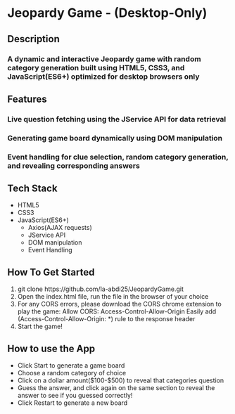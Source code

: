 # Jeopardy Game - (Desktop-Only)
<h2>Description</h2>
<h3>A dynamic and interactive Jeopardy game with random category generation built using HTML5, CSS3, and JavaScript(ES6+) optimized for desktop browsers only</h3>

<h2>Features</h2>
<h3>Live question fetching using the JService API for data retrieval</h3>
<h3>Generating game board dynamically using DOM manipulation</h3>
<h3>Event handling for clue selection, random category generation, and revealing corresponding answers</h3>




<h2>Tech Stack</h2>
<ul>
  <li>HTML5</li>
    <li>CSS3</li>
    <li>JavaScript(ES6+)
      <ul>
        <li>Axios(AJAX requests)</li>
        <li>JService API</li>
        <li>DOM manipulation</li>
        <li>Event Handling</li>
      </ul>
    </li>
</ul>
  
<h2>How To Get Started</h2>
<ol>
  <li>git clone https://github.com/la-abdi25/JeopardyGame.git</li>
  <li>Open the index.html file, run the file in the browser of your choice</li>
  <li>For any CORS errors, please download the CORS chrome extension to play the game: 
    Allow CORS: Access-Control-Allow-Origin
    Easily add (Access-Control-Allow-Origin: *) rule to the response header</li>
  <li>Start the game!</li>
</ol>

<h2>How to use the App</h2>
<ul>
  <li>Click Start to generate a game board</li>
  <li>Choose a random category of choice</li>
  <li>Click on a dollar amount($100-$500) to reveal that categories question</li>
  <li>Guess the answer, and click again on the same section to reveal the answer to see if you guessed correctly! </li>
  <li>Click Restart to generate a new board</li>
</ul>
